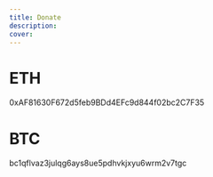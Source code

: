 ```yaml
---
title: Donate
description: 
cover: 
---
```

# ETH 
0xAF81630F672d5feb9BDd4EFc9d844f02bc2C7F35

# BTC
bc1qflvaz3julqg6ays8ue5pdhvkjxyu6wrm2v7tgc
